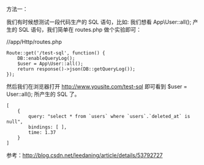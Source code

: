 方法一：

我们有时候想测试一段代码生产的 SQL 语句，比如: 我们想看 App\User::all(); 产生的 SQL 语句，我们简单在 routes.php 做个实验即可：

//app/Http/routes.php
```
Route::get('/test-sql', function() {
    DB::enableQueryLog();
    $user = App\User::all();
    return response()->json(DB::getQueryLog());
});
```
然后我们在浏览器打开 http://www.yousite.com/test-sql 即可看到 $user = User::all(); 所产生的 SQL 了。
```
[
    {
        query: "select * from `users` where `users`.`deleted_at` is null",
        bindings: [ ],
        time: 1.37
    }
]
```

参考：http://blog.csdn.net/leedaning/article/details/53792727
